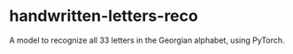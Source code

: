 # handwritten-letters-reco
A model to recognize all 33 letters in the Georgian alphabet, using PyTorch.
